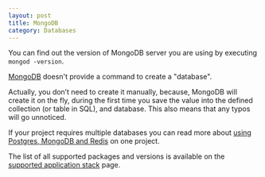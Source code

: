 ```yaml
---
layout: post
title: MongoDB
category: Databases
---
```


You can find out the version of MongoDB server you are using by executing `mongod -version`.

[MongoDB](https://www.mongodb.org/) doesn't provide a command to create a "database".

Actually, you don’t need to create it manually, because, MongoDB will create it
on the fly, during the first time you save the value into the defined collection
(or table in SQL), and database. This also means that any typos will go unnoticed.

If your project requires multiple databases you can read more about [using
Postgres, MongoDB and
Redis](/docs/how-to-use-postgres-mongodb-and-redis-on-one-project.html) on one project.

The list of all supported packages and versions is available on the [supported application stack](/docs/supported-stack.html) page.
